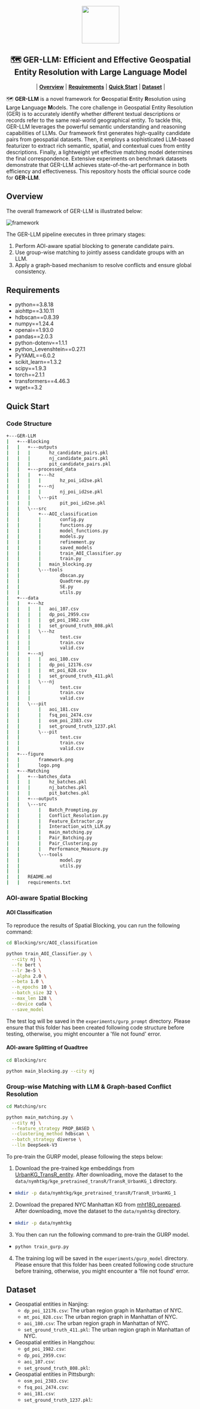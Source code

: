 <!-- PROJECT LOGO -->
<br />
<div align="center">
    <img height="100" src="figure\logo.png?sanitize=true" />
</div>


<h2 align="center">🗺️ GER-LLM: Efficient and Effective Geospatial Entity Resolution with Large Language Model </h2>

<div align="center">

| **[Overview](#overview)** | **[Requirements](#requirements)** | **[Quick Start](#quick-start)** | **[Dataset](#Dataset)** |

</div>

🗺️ **GER-LLM** is a novel framework for **G**eospatial **E**ntity **R**esolution using **L**arge **L**anguage **M**odels. The core challenge in Geospatial Entity Resolution (GER) is to accurately identify whether different textual descriptions or records refer to the same real-world geographical entity. To tackle this, GER-LLM leverages the powerful semantic understanding and reasoning capabilities of LLMs. Our framework first generates high-quality candidate pairs from geospatial datasets. Then, it employs a sophisticated LLM-based featurizer to extract rich semantic, spatial, and contextual cues from entity descriptions. Finally, a lightweight yet effective matching model determines the final correspondence. Extensive experiments on benchmark datasets demonstrate that GER-LLM achieves state-of-the-art performance in both efficiency and effectiveness. This repository hosts the official source code for **GER-LLM**.

## Overview

The overall framework of GER-LLM is illustrated below:

<img src='figure\framework.png' alt="framework" >

The GER-LLM pipeline executes in three primary stages:
1. Perform AOI-aware spatial blocking to generate candidate pairs.
2. Use group-wise matching to jointly assess candidate groups with an LLM.
3. Apply a graph-based mechanism to resolve conflicts and ensure global consistency.

<!-- [//]: # (More details to come after accepted.) -->


## Requirements
- python==3.8.18
- aiohttp==3.10.11
- hdbscan==0.8.39
- numpy==1.24.4
- openai==1.93.0
- pandas==2.0.3
- python-dotenv==1.1.1
- python_Levenshtein==0.27.1
- PyYAML==6.0.2
- scikit_learn==1.3.2
- scipy==1.9.3
- torch==2.1.1
- transformers==4.46.3
- wget==3.2

## Quick Start
### Code Structure
```bash
+---GER-LLM
|   +---Blocking
|   |   +---outputs
|   |   |       hz_candidate_pairs.pkl
|   |   |       nj_candidate_pairs.pkl
|   |   |       pit_candidate_pairs.pkl
|   |   +---processed_data
|   |   |   +---hz
|   |   |   |       hz_poi_id2se.pkl
|   |   |   +---nj
|   |   |   |       nj_poi_id2se.pkl
|   |   |   \---pit
|   |   |           pit_poi_id2se.pkl
|   |   \---src
|   |       +---AOI_classification
|   |       |       config.py
|   |       |       functions.py
|   |       |       model_functions.py
|   |       |       models.py
|   |       |       refinement.py
|   |       |       saved_models
|   |       |       train_AOI_Classifier.py
|   |       |       train.py
|   |       |   main_blocking.py
|   |       \---tools
|   |               dbscan.py
|   |               Quadtree.py
|   |               SE.py
|   |               utils.py
|   +---data
|   |   +---hz
|   |   |   |   aoi_107.csv
|   |   |   |   dp_poi_2959.csv
|   |   |   |   gd_poi_1982.csv
|   |   |   |   set_ground_truth_808.pkl
|   |   |   \---hz
|   |   |           test.csv
|   |   |           train.csv
|   |   |           valid.csv
|   |   +---nj
|   |   |   |   aoi_180.csv
|   |   |   |   dp_poi_12176.csv
|   |   |   |   mt_poi_828.csv
|   |   |   |   set_ground_truth_411.pkl
|   |   |   \---nj
|   |   |           test.csv
|   |   |           train.csv
|   |   |           valid.csv
|   |   \---pit
|   |       |   aoi_181.csv
|   |       |   fsq_poi_2474.csv
|   |       |   osm_poi_2383.csv
|   |       |   set_ground_truth_1237.pkl
|   |       \---pit
|   |               test.csv
|   |               train.csv
|   |               valid.csv
|   +---figure
|   |       framework.png
|   |       logo.png
|   +---Matching
|   |   +---batches_data
|   |   |       hz_batches.pkl
|   |   |       nj_batches.pkl
|   |   |       pit_batches.pkl
|   |   +---outputs
|   |   \---src
|   |       |   Batch_Prompting.py
|   |       |   Conflict_Resolution.py
|   |       |   Feature_Extractor.py
|   |       |   Interaction_with_LLM.py
|   |       |   main_matching.py
|   |       |   Pair_Batching.py
|   |       |   Pair_Clustering.py
|   |       |   Performance_Measure.py
|   |       \---tools
|   |               model.py
|   |               utils.py
|   |
|   |   README.md
|   |   requirements.txt
```

### AOI-aware Spatial Blocking
#### AOI Classification
To reproduce the results of Spatial Blocking, you can run the following command:
```bash
cd Blocking/src/AOI_classification
```
```bash
python train_AOI_Classifier.py \
  --city nj \
  --fe bert \
  --lr 3e-5 \
  --alpha 2.0 \
  --beta 1.0 \
  --n_epochs 10 \
  --batch_size 32 \
  --max_len 128 \
  --device cuda \
  --save_model
```
The test log will be saved in the `experiments/gurp_prompt` directory. Please ensure that this folder has been created following code structure before testing, otherwise, you might encounter a 'file not found' error.
#### AOI-aware Splitting of Quadtree
```bash
cd Blocking/src
```
```bash
python main_blocking.py --city nj
```

### Group-wise Matching with LLM & Graph-based Conflict Resolution
```bash
cd Matching/src
```
```bash
python main_matching.py \
  --city nj \
  --feature_strategy PROP_BASED \
  --clustering_method hdbscan \
  --batch_strategy diverse \
  --llm DeepSeek-V3
```
To pre-train the GURP model, please following the steps below: 

1. Download the pre-trained kge embeddings from [UrbanKG_TransR_entity](<https://drive.google.com/file/d/1OHEU-XPutEmhOvP0To2VhVakNhxkbPdp/view?usp=sharing>). After downloading, move the dataset to the `data/nymhtkg/kge_pretrained_transR/TransR_UrbanKG_1` directory. 
- ```bash
  mkdir -p data/nymhtkg/kge_pretrained_transR/TransR_UrbanKG_1
  ```
2. Download the prepared NYC Manhattan KG from [mht180_prepared](<https://drive.google.com/file/d/1KqQjyOSEXhcgJevWVRljhp2sC6nalKmd/view?usp=sharing>). After downloading, move the dataset to the `data/nymhtkg` directory.
- ```bash
  mkdir -p data/nymhtkg
  ```
3. You then can run the following command to pre-train the GURP model.
- ```bash
  python train_gurp.py
  ```
4. The training log will be saved in the `experiments/gurp_model` directory. Please ensure that this folder has been created following code structure before training, otherwise, you might encounter a 'file not found' error.

## Dataset

- Geospatial entities in Nanjing:
  - `dp_poi_12176.csv`: The urban region graph in Manhattan of NYC.
  - `mt_poi_828.csv`: The urban region graph in Manhattan of NYC.
  - `aoi_180.csv`: The urban region graph in Manhattan of NYC.
  - `set_ground_truth_411.pkl`: The urban region graph in Manhattan of NYC.
- Geospatial entities in Hangzhou:
  - `gd_poi_1982.csv`: 
  - `dp_poi_2959.csv`: 
  - `aoi_107.csv`: 
  - `set_ground_truth_808.pkl`: 
- Geospatial entities in Pittsburgh:
  - `osm_poi_2383.csv`: 
  - `fsq_poi_2474.csv`: 
  - `aoi_181.csv`: 
  - `set_ground_truth_1237.pkl`: 
